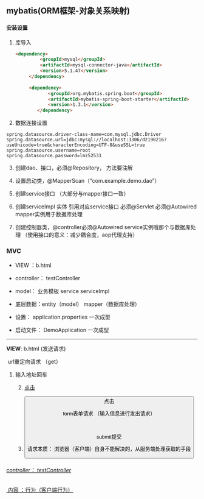 ## mybatis(ORM框架-对象关系映射)

#### 安装设置

1. 库导入

   ```html
   <dependency>
   			<groupId>mysql</groupId>
   			<artifactId>mysql-connector-java</artifactId>
   			<version>5.1.47</version>
   		</dependency>
   		
   		<dependency>
               <groupId>org.mybatis.spring.boot</groupId>
               <artifactId>mybatis-spring-boot-starter</artifactId>
               <version>1.3.1</version>
           </dependency>
   ```

2.  数据连接设置

   ```
   spring.datasource.driver-class-name=com.mysql.jdbc.Driver
   spring.datasource.url=jdbc:mysql://localhost:3306/dz190216?useUnicode=true&characterEncoding=UTF-8&useSSL=true
   spring.datasource.username=root
   spring.datasource.password=lmz52531
   ```

3. 创建dao、接口，必须@Repository， 方法要注解

4. 设置启动类，@MapperScan（“com.example.demo.dao”）

5. 创建service接口 （大部分与mapper接口一致）

6. 创建serviceImpl 实体 引用对应service接口 必须@Servlet 必须@Autowired mapper实例用于数据库处理

7. 创建控制器类，@controller必须@Autowired service实例哦那个与数据库处理
       （使用接口的意义：减少耦合度，aop代理支持）



### MVC

* VIEW ：b.html
* controller： testController
* model： 业务模板    service serviceImpl
* 底层数据：entity（model）   mapper（数据库处理）

* 设置： application.properties  一次成型
* 启动文件： DemoApplication  一次成型

****

**VIEW**: b.html (发送请求)

​	url重定向请求 （get） 

1. 输入地址回车

   2. <a href=""> 点击

   3. <button onclick="location.href='地址'"> 点击

      form表单请求 （输入信息进行发出请求）

      ​	<form methon='get/post'> submit提交

      请求本质： 浏览器（客户端）自身不能解决的，从服务端处理获取的手段

###### controller： testController

​	内容 ：行为（客户端行为）